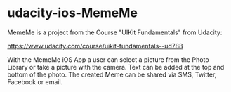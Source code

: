 # udacity-ios-MemeMe

MemeMe is a project from the Course "UIKit Fundamentals" from Udacity:

https://www.udacity.com/course/uikit-fundamentals--ud788

With the MemeMe iOS App a user can select a picture from the Photo Library or take a picture with the camera. Text can be added at the top and bottom of the photo. The created Meme can be shared via SMS, Twitter, Facebook or email. 
